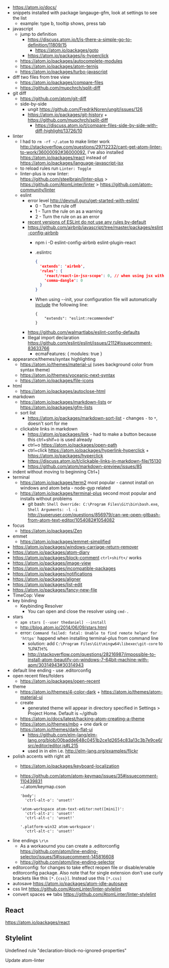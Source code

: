 - https://atom.io/docs/
- snippets installed with package langauge-gfm, look at settings to see the list
  - example: type b, tooltip shows, press tab
- javascript
  - jump to definition
    - https://discuss.atom.io/t/is-there-a-simple-go-to-definition/11809/15
      - https://atom.io/packages/goto
    - https://atom.io/packages/js-hyperclick
  - https://atom.io/packages/autocomplete-modules
  - https://atom.io/packages/atom-ternjs
  - https://atom.io/packages/turbo-javascript
- diff two files from tree view
  - https://atom.io/packages/compare-files
  - https://github.com/mupchrch/split-diff
- git diff
  - https://github.com/atom/git-diff
  - side-by-side
    - ungit https://github.com/FredrikNoren/ungit/issues/126
    - https://atom.io/packages/git-history + https://github.com/mupchrch/split-diff
      - https://discuss.atom.io/t/compare-files-side-by-side-with-diff-highlight/13726/10
- linter
  - I had to `rm -rf ~/.atom` to make linter work http://stackoverflow.com/questions/29712232/cant-get-atom-linter-to-work/36000092#36000092, I've also installed https://atom.io/packages/react instead of https://atom.io/packages/language-javascript-jsx
  - to reload rules run `Linter: Toggle`
  - linter-plus is now linter:  
  https://github.com/steelbrain/linter-plus > https://github.com/AtomLinter/linter > https://github.com/atom-community/linter
  - eslint
    - error level http://devnull.guru/get-started-with-eslint/
      - 0 - Turn the rule off
      - 1 - Turn the rule on as a warning
      - 2 - Turn the rule on as an error
    - [recent versions of ESLint do not use any rules by-default](https://atom.io/packages/linter-eslint)
    - https://github.com/airbnb/javascript/tree/master/packages/eslint-config-airbnb
      - npm i -D eslint-config-airbnb eslint-plugin-react
      - .eslintrc

        ```json
        {
          'extends': 'airbnb',
          'rules': {
            'react/react-in-jsx-scope': 0, // when using jsx with i.e. cycle.js and not with react.js
            'comma-dangle': 0
          }
        }
        ```
      - When using --init, your configuration file will automatically [include](http://eslint.org/docs/user-guide/migrating-to-1.0.0.html) the following line:

        ```
        {
            "extends": "eslint:recommended"
        }
        ```
    - https://github.com/walmartlabs/eslint-config-defaults
    - Illegal import declaration https://github.com/eslint/eslint/issues/2112#issuecomment-83633766
      - ecmaFeatures: { modules: true }
- appearance/themes/syntax highlighting
  - https://atom.io/themes/material-ui (uses background color from syntax theme)
  - https://atom.io/themes/yoceanic-next-syntax
  - https://atom.io/packages/file-icons
- html
  - https://atom.io/packages/autoclose-html
- markdown
  - https://atom.io/packages/markdown-lists or https://atom.io/packages/gfm-lists
  - sort list
    - https://atom.io/packages/markdown-sort-list - changes `-` to `*`, doesn't sort for me
  - clickable links in markdown
    - https://atom.io/packages/link - had to make a button because this ctrl+shif+o is used already
    - ctrl+o https://atom.io/packages/open-path
    - ctrl+click https://atom.io/packages/hyperlink-hyperclick + https://atom.io/packages/hyperclick
    - https://discuss.atom.io/t/clickable-links-in-markdown-file/15130
    - https://github.com/atom/markdown-preview/issues/85
- indent without moving to beginning Ctrl+]
- terminal
  - https://atom.io/packages/term2 most popular - cannot install on windows and atom beta - node-gyp related
  - https://atom.io/packages/terminal-plus second most popular and installs without problems
    - git bash: `Shell Override: C:\Program Files\Git\bin\bash.exe`, `Shell Arguments: -l -i` http://superuser.com/questions/856979/can-we-open-gitbash-from-atom-text-editor/1054082#1054082
- focus
  - https://atom.io/packages/Zen
- emmet
  - https://atom.io/packages/emmet-simplified
- https://atom.io/packages/windows-carriage-return-remover
- https://atom.io/packages/atom-diary
- https://atom.io/packages/block-comment `ctrl+shift+/` works
- https://atom.io/packages/image-view
- https://atom.io/packages/incompatible-packages
- https://atom.io/packages/notifications
- https://atom.io/packages/aligner
- https://atom.io/packages/list-edit
- https://atom.io/packages/fancy-new-file
- TimeCop: View
- key binding
  - Keybinding Resolver
    - You can open and close the resolver using `cmd-.`
- stars
  - `apm stars [--user thedaniel] --install`
  - http://blog.atom.io/2014/06/09/stars.html
  - error: `Command failed: fatal: Unable to find remote helper for 'https'` happend when installing terminal-plus from command line
    - solution: add `C:\Program Files\Git\mingw64\libexec\git-core` to %PATH%
    - http://stackoverflow.com/questions/28216987/impossible-to-install-atom-beautify-on-windows-7-64bit-machine-with-apm/30314943#30314943
- default line ending - use .editorconfig
- open recent files/folders
  - https://atom.io/packages/open-recent
- theme
  - https://atom.io/themes/4-color-dark + https://atom.io/themes/atom-material-ui
  - create
    - generated theme will appear in directory specified in Settings > Project Home. Default is ~/github
  - https://atom.io/docs/latest/hacking-atom-creating-a-theme
  - https://atom.io/themes/mbo + one dark or https://atom.io/themes/dark-flat-ui
    - https://github.com/elm-lang/elm-lang.org/blob/00badde648c0451b2ce1d2654c83a13c3b7e9ce6/src/editor/editor.js#L215
    - used in in elm i.e. http://elm-lang.org/examples/flickr
- polish accents with right alt
  - https://atom.io/packages/keyboard-localization
  - https://github.com/atom/atom-keymap/issues/35#issuecomment-110439831  
    ~/.atom/keymap.cson

    ```
    'body':
      'ctrl-alt-o': 'unset!'

    'atom-workspace atom-text-editor:not([mini])':
      'ctrl-alt-z': 'unset!'
      'ctrl-alt-c': 'unset!'

    '.platform-win32 atom-workspace':
      'ctrl-alt-c': 'unset!'
    ```
- line endings `\r\n`
  - As a workaournd you can create a .editorconfig https://github.com/atom/line-ending-selector/issues/5#issuecomment-145816608
  - https://github.com/atom/line-ending-selector
- editorconfig: for changes to take effect reopen file or disable/enable editorconfig package. Also note that for single extension don't use curly brackets like this `[*.{css}]`. Instead use this `[*.css]`
- autosave https://atom.io/packages/atom-idle-autosave
- css lint https://github.com/AtomLinter/linter-stylelint
- convert spaces <=> tabs https://github.com/AtomLinter/linter-stylelint
## React

https://atom.io/packages/react

## Stylelint

Undefined rule "declaration-block-no-ignored-properties"

Update atom-linter
